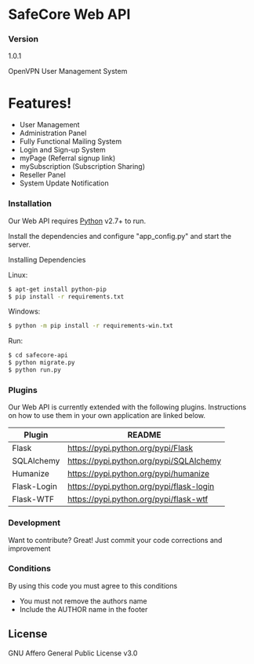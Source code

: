# SafeCore Web API
### Version
1.0.1

OpenVPN User Management System

# Features!
  - User Management
  - Administration Panel
  - Fully Functional Mailing System
  - Login and Sign-up System
  - myPage (Referral signup link)
  - mySubscription  (Subscription Sharing)
  - Reseller Panel
  - System Update Notification
 
### Installation

Our Web API requires [Python](http://python.org/) v2.7+ to run.

Install the dependencies and configure "app_config.py" and start the server.

Installing Dependencies

Linux:
```sh
$ apt-get install python-pip
$ pip install -r requirements.txt
```

Windows:
```sh
$ python -m pip install -r requirements-win.txt
```

Run:
```sh
$ cd safecore-api
$ python migrate.py
$ python run.py
```

### Plugins

Our Web API is currently extended with the following plugins. Instructions on how to use them in your own application are linked below.

| Plugin | README |
| ------ | ------ |
| Flask | https://pypi.python.org/pypi/Flask |
| SQLAlchemy | https://pypi.python.org/pypi/SQLAlchemy |
| Humanize | https://pypi.python.org/pypi/humanize |
| Flask-Login | https://pypi.python.org/pypi/flask-login |
| Flask-WTF | https://pypi.python.org/pypi/flask-wtf |


### Development

Want to contribute? Great!
Just commit your code corrections and improvement

### Conditions

By using this code you must agree to this conditions
   - You must not remove the authors name 
   - Include the AUTHOR name in the footer

License
----
GNU Affero General Public License v3.0
